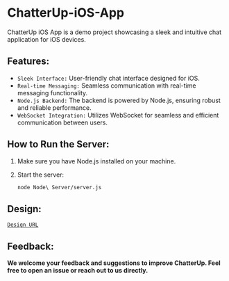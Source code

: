# ChatterUp-iOS-App
ChatterUp iOS App is a demo project showcasing a sleek and intuitive chat application for iOS devices.

## Features:
- `Sleek Interface:` User-friendly chat interface designed for iOS.
- `Real-time Messaging:` Seamless communication with real-time messaging functionality.
- `Node.js Backend:` The backend is powered by Node.js, ensuring robust and reliable performance.
- `WebSocket Integration:` Utilizes WebSocket for seamless and efficient communication between users.

## How to Run the Server:
1. Make sure you have Node.js installed on your machine.

2. Start the server:
    ```bash
    node Node\ Server/server.js
    ```

## Design:
[`Design URL`](https://www.figma.com/file/EGERSkV5mW0WkEUvDCoym3/ChatterUp?type=design&node-id=0%3A1&mode=design&t=oJFD2FQ9SkTublqw-1)


## Feedback:
**We welcome your feedback and suggestions to improve ChatterUp. Feel free to open an issue or reach out to us directly.**
